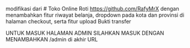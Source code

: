modifikasi dari # Toko Online Roti https://github.com/RafyMrX dengan menambahkan fitur riwayat belanja, dropdown pada kota dan provinsi di halaman checkout, serta fitur upload Bukti transfer

UNTUK MASUK HALAMAN ADMIN SILAHKAN MASUK DENGAN MENAMBAHKAN /admin di akhir URL
